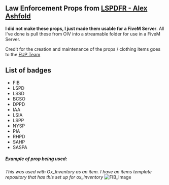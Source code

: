 ## Law Enforcement Props from [LSPDFR - Alex Ashfold](https://www.lcpdfr.com/downloads/gta5mods/misc/32225-eup-badges/)
**I did not make these props, I just made them usable for a FiveM Server**. All I've done is pull these from OIV into a streamable folder for use in a FiveM Server.

Credit for the creation and maintenance of the props / clothing items goes to the [EUP Team](https://discord.gg/fFJKajRcBW)


## List of badges
* FIB
* LSPD
* LSSD
* BCSO
* DPPD
* IAA
* LSIA
* LSPP
* NYSP
* PIA
* RHPD
* SAHP
* SASPA

##### Example of prop being used:
*This was used with Ox_Inventory as an item. I have an items template repository that has this set up for ox_inventory*
![FIB_Image](https://imgur.com/tg44ow0.png)
